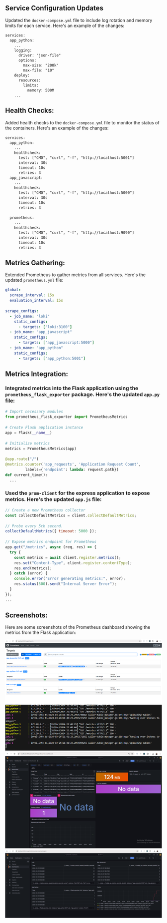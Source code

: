 ## Service Configuration Updates

Updated the `docker-compose.yml` file to include log rotation and memory limits for each service. Here's an example of the changes:

```dockercompose
services:
  app_python:
    ...
    logging:
      driver: "json-file"
      options:
        max-size: "200k"
        max-file: "10"
    deploy:
      resources:
        limits:
          memory: 500M
    ...
```

## Health Checks:

Added health checks to the `docker-compose.yml` file to monitor the status of the containers. Here's an example of the changes:

```dockercompose
services:
  app_python:
    ...
    healthcheck:
      test: ["CMD", "curl", "-f", "http://localhost:5001"]
      interval: 30s
      timeout: 10s
      retries: 3
  app_javascript:
    ...
    healthcheck:
      test: ["CMD", "curl", "-f", "http://localhost:5000"]
      interval: 30s
      timeout: 10s
      retries: 3

  prometheus:
    ...
    healthcheck:
      test: ["CMD", "curl", "-f", "http://localhost:9090"]
      interval: 30s
      timeout: 10s
      retries: 3
```

## Metrics Gathering:

Extended Prometheus to gather metrics from all services. Here's the updated `prometheus.yml` file:

```yaml
global:
  scrape_interval: 15s
  evaluation_interval: 15s

scrape_configs:
  - job_name: "loki"
    static_configs:
      - targets: ["loki:3100"]
  - job_name: "app_javascript"
    static_configs:
      - targets: ["app_javascript:5000"]
  - job_name: "app_python"
    static_configs:
      - targets: ["app_python:5001"]
```

## Metrics Integration:

### Integrated metrics into the Flask application using the `prometheus_flask_exporter` package. Here's the updated `app.py` file:

```python
# Import necessary modules
from prometheus_flask_exporter import PrometheusMetrics

# Create Flask application instance
app = Flask(__name__)

# Initialize metrics
metrics = PrometheusMetrics(app)

@app.route("/")
@metrics.counter('app_requests', 'Application Request Count',
         labels={'endpoint': lambda: request.path})
def current_time():
  ...
```

### Used the `prom-client` for the express application to expose metrics. Here's the updated `app.js` file:

```javascript
// Create a new Prometheus collector
const collectDefaultMetrics = client.collectDefaultMetrics;

// Probe every 5th second.
collectDefaultMetrics({ timeout: 5000 });

// Expose metrics endpoint for Prometheus
app.get("/metrics", async (req, res) => {
  try {
    const metrics = await client.register.metrics();
    res.set("Content-Type", client.register.contentType);
    res.end(metrics);
  } catch (error) {
    console.error("Error generating metrics:", error);
    res.status(500).send("Internal Server Error");
  }
});
...
```

## Screenshots:

Here are some screenshots of the Prometheus dashboard showing the metrics from the Flask application:

![Prometheus Tagets](screenshots/promethues-task1.png)
![Prometheus Dashboard](screenshots/premtheus-terminal.png)
![Loki Dashboard](screenshots/dashboard-loki.png)
![Prometheus Dashboard](screenshots/prometheus-dashboard.png)
